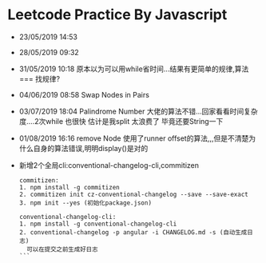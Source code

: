 # Leetcode Practice By Javascript

* 23/05/2019 14:53

* 28/05/2019 09:32 

* 31/05/2019 10:18 原本以为可以用while省时间...结果有更简单的规律,算法 === 找规律? 

* 04/06/2019 08:58 Swap Nodes in Pairs

* 03/07/2019 18:04 Palindrome Number 大佬的算法不错...回家看看时间复杂度....2次while 也很快 估计是我split 太浪费了 毕竟还要String一下

* 01/08/2019 16:16 remove Node 使用了runner offset的算法,,,但是不清楚为什么自身的算法错误,明明display()是对的

* 新增2个全局cli:conventional-changelog-cli,commitizen
  
  ````
  commitizen:
  1. npm install -g commitizen 
  2. commitizen init cz-conventional-changelog --save --save-exact
  3. npm init --yes (初始化package.json)
  
  conventional-changelog-cli:
  1. npm install -g conventional-changelog-cli
  2. conventional-changelog -p angular -i CHANGELOG.md -s (自动生成日志)
    可以在提交之前生成好日志 
  ```